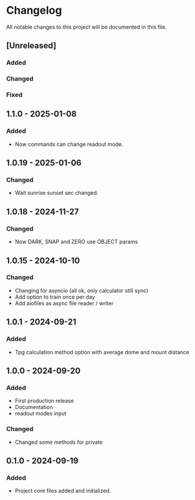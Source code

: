 # Changelog
All notable changes to this project will be documented in this file.

## [Unreleased]
### Added
### Changed
### Fixed


## 1.1.0 - 2025-01-08
### Added
- Now commands can change readout mode.


## 1.0.19 - 2025-01-06
### Changed
- Wait sunrise sunset sec changed.


## 1.0.18 - 2024-11-27
### Changed
- Now DARK, SNAP and ZERO use OBJECT params


## 1.0.15 - 2024-10-10
### Changed
- Changing for asyncio (all ok, only calculator still sync)
- Add option to train once per day
- Add aiofiles as async file reader / writer


## 1.0.1 - 2024-09-21
### Added
- Tpg calculation method option  with average dome and mount distance


## 1.0.0 - 2024-09-20
### Added
- First production release
- Documentation
- readout modes input


### Changed
- Changed some methods for private


## 0.1.0 - 2024-09-19
### Added
- Project core files added and initialized.
